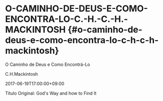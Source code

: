 # O-CAMINHO-DE-DEUS-E-COMO-ENCONTRA-LO-C.-H.-C.-H.-MACKINTOSH {#o-caminho-de-deus-e-como-encontra-lo-c-h-c-h-mackintosh}

O Caminho de Deus e Como Encontrá-Lo

C.H.Mackintosh

2017-06-19T17:00:00+09:00

Título Original: God&#039;s Way and how to Find It
